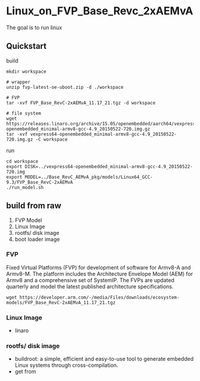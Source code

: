 # Linux_on_FVP_Base_Revc_2xAEMvA


The goal is to run linux 


## Quickstart

build
```
mkdir workspace

# wrapper
unzip fvp-latest-oe-uboot.zip -d ./workspace

# FVP
tar -xvf FVP_Base_RevC-2xAEMvA_11.17_21.tgz -d workspace

# file system
wget https://releases.linaro.org/archive/15.05/openembedded/aarch64/vexpress64-openembedded_minimal-armv8-gcc-4.9_20150522-720.img.gz
tar -xvf vexpress64-openembedded_minimal-armv8-gcc-4.9_20150522-720.img.gz -C workspace
```

run
```
cd workspace
export DISK=../vexpress64-openembedded_minimal-armv8-gcc-4.9_20150522-720.img
export MODEL=../Base_RevC_AEMvA_pkg/models/Linux64_GCC-9.3/FVP_Base_RevC-2xAEMvA
./run_model.sh
```


## build from raw
1. FVP Model
2. Linux Image
3. rootfs/ disk image
4. boot loader image 


### FVP
Fixed Virtual Platforms (FVP) for development of software for Armv8-A and Armv8-M. The platform includes the Architecture Envelope Model (AEM) for Armv8 and a comprehensive set of SystemIP. The FVPs are updated quarterly and model the latest published architecture specifications.
```
wget https://developer.arm.com/-/media/Files/downloads/ecosystem-models/FVP_Base_RevC-2xAEMvA_11.17_21.tgz
```


### Linux Image
- linaro


### rootfs/ disk image
- buildroot: a simple, efficient and easy-to-use tool to generate embedded Linux systems through cross-compilation.
- get from 

###

